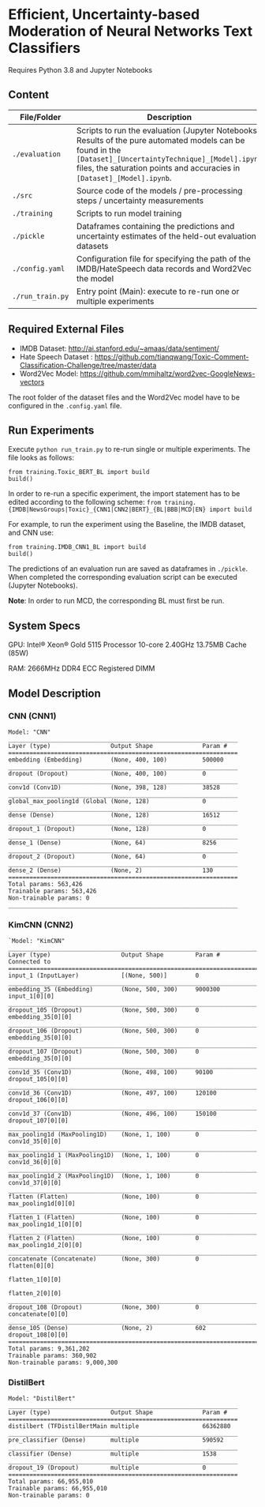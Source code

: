 
# Efficient, Uncertainty-based Moderation of Neural Networks Text Classifiers
Requires Python 3.8 and Jupyter Notebooks
 
## Content

File/Folder|  Description
--- | --- 
`./evaluation` | Scripts to run the evaluation (Jupyter Notebooks). Results of the pure automated models can be found  in the `[Dataset]_[UncertaintyTechnique]_[Model].ipynb` files, the saturation points and accuracies in `[Dataset]_[Model].ipynb`.
`./src` | Source code of the models / pre-processing steps / uncertainty measurements 
`./training` | Scripts to run model training
`./pickle` |  Dataframes containing the predictions and uncertainty estimates of the held-out evaluation datasets
`./config.yaml` | Configuration file for specifying the path of the IMDB/HateSpeech data records and Word2Vec the model
`./run_train.py` | Entry point (Main): execute to re-run one or multiple experiments 



## Required External Files 
- IMDB Dataset: http://ai.stanford.edu/~amaas/data/sentiment/
- Hate Speech Dataset : https://github.com/tianqwang/Toxic-Comment-Classification-Challenge/tree/master/data
- Word2Vec Model: https://github.com/mmihaltz/word2vec-GoogleNews-vectors

The root folder of the dataset files and the Word2Vec model have to be configured in the `.config.yaml` file. 

## Run Experiments

Execute `python run_train.py` to re-run single or multiple experiments. The file looks as follows:

```
from training.Toxic_BERT_BL import build
build()
```

In order to re-run a specific experiment, the import statement has to be edited according to the following scheme: 
`from training.{IMDB|NewsGroups|Toxic}_{CNN1|CNN2|BERT}_{BL|BBB|MCD|EN} import build`

For example, to run the experiment using the Baseline, the IMDB dataset, and CNN use:

```
from training.IMDB_CNN1_BL import build
build()
```

The predictions of an evaluation run  are saved  as dataframes in `./pickle`. When completed the corresponding evaluation script can be executed (Jupyter Notebooks).  

**Note**: In order to run MCD, the corresponding BL must first be run. 

## System Specs
 
GPU: Intel® Xeon® Gold 5115 Processor 10-core 2.40GHz 13.75MB Cache (85W)

RAM: 2666MHz DDR4 ECC Registered DIMM


## Model Description

### CNN (CNN1)
````
Model: "CNN"
_________________________________________________________________
Layer (type)                 Output Shape              Param #   
=================================================================
embedding (Embedding)        (None, 400, 100)          500000    
_________________________________________________________________
dropout (Dropout)            (None, 400, 100)          0         
_________________________________________________________________
conv1d (Conv1D)              (None, 398, 128)          38528     
_________________________________________________________________
global_max_pooling1d (Global (None, 128)               0         
_________________________________________________________________
dense (Dense)                (None, 128)               16512     
_________________________________________________________________
dropout_1 (Dropout)          (None, 128)               0         
_________________________________________________________________
dense_1 (Dense)              (None, 64)                8256      
_________________________________________________________________
dropout_2 (Dropout)          (None, 64)                0         
_________________________________________________________________
dense_2 (Dense)              (None, 2)                 130       
=================================================================
Total params: 563,426
Trainable params: 563,426
Non-trainable params: 0
_________________________________________________________________
````


### KimCNN (CNN2)

````
`Model: "KimCNN"
__________________________________________________________________________________________________
Layer (type)                    Output Shape         Param #     Connected to                     
==================================================================================================
input_1 (InputLayer)            [(None, 500)]        0                                            
__________________________________________________________________________________________________
embedding_35 (Embedding)        (None, 500, 300)     9000300     input_1[0][0]                    
__________________________________________________________________________________________________
dropout_105 (Dropout)           (None, 500, 300)     0           embedding_35[0][0]               
__________________________________________________________________________________________________
dropout_106 (Dropout)           (None, 500, 300)     0           embedding_35[0][0]               
__________________________________________________________________________________________________
dropout_107 (Dropout)           (None, 500, 300)     0           embedding_35[0][0]               
__________________________________________________________________________________________________
conv1d_35 (Conv1D)              (None, 498, 100)     90100       dropout_105[0][0]                
__________________________________________________________________________________________________
conv1d_36 (Conv1D)              (None, 497, 100)     120100      dropout_106[0][0]                
__________________________________________________________________________________________________
conv1d_37 (Conv1D)              (None, 496, 100)     150100      dropout_107[0][0]                
__________________________________________________________________________________________________
max_pooling1d (MaxPooling1D)    (None, 1, 100)       0           conv1d_35[0][0]                  
__________________________________________________________________________________________________
max_pooling1d_1 (MaxPooling1D)  (None, 1, 100)       0           conv1d_36[0][0]                  
__________________________________________________________________________________________________
max_pooling1d_2 (MaxPooling1D)  (None, 1, 100)       0           conv1d_37[0][0]                  
__________________________________________________________________________________________________
flatten (Flatten)               (None, 100)          0           max_pooling1d[0][0]              
__________________________________________________________________________________________________
flatten_1 (Flatten)             (None, 100)          0           max_pooling1d_1[0][0]            
__________________________________________________________________________________________________
flatten_2 (Flatten)             (None, 100)          0           max_pooling1d_2[0][0]            
__________________________________________________________________________________________________
concatenate (Concatenate)       (None, 300)          0           flatten[0][0]                    
                                                                 flatten_1[0][0]                  
                                                                 flatten_2[0][0]                  
__________________________________________________________________________________________________
dropout_108 (Dropout)           (None, 300)          0           concatenate[0][0]                
__________________________________________________________________________________________________
dense_105 (Dense)               (None, 2)            602         dropout_108[0][0]                
==================================================================================================
Total params: 9,361,202
Trainable params: 360,902
Non-trainable params: 9,000,300
````

### DistilBert

````
Model: "DistilBert"
_________________________________________________________________
Layer (type)                 Output Shape              Param #   
=================================================================
distilbert (TFDistilBertMain multiple                  66362880  
_________________________________________________________________
pre_classifier (Dense)       multiple                  590592    
_________________________________________________________________
classifier (Dense)           multiple                  1538      
_________________________________________________________________
dropout_19 (Dropout)         multiple                  0         
=================================================================
Total params: 66,955,010
Trainable params: 66,955,010
Non-trainable params: 0
````
